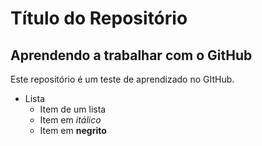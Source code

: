 # Título do Repositório
## Aprendendo a trabalhar com o GitHub
Este repositório é um teste de aprendizado no GItHub.
* Lista
  + Item de um lista
  + Item em *itálico*
  + Item em **negrito**
